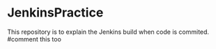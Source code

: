 # JenkinsPractice
This repository is to explain the Jenkins build when code is commited.
#comment this too
